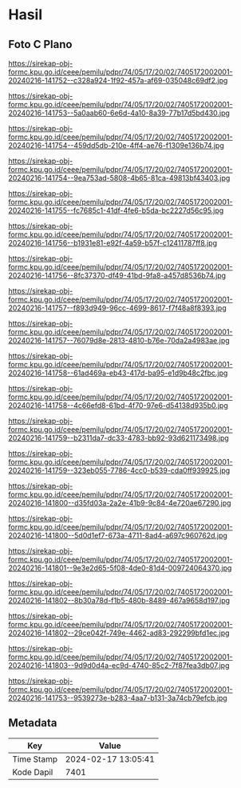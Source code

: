 # Hasil

## Foto C Plano

https://sirekap-obj-formc.kpu.go.id/ceee/pemilu/pdpr/74/05/17/20/02/7405172002001-20240216-141752--c328a924-1f92-457a-af69-035048c69df2.jpg

https://sirekap-obj-formc.kpu.go.id/ceee/pemilu/pdpr/74/05/17/20/02/7405172002001-20240216-141753--5a0aab60-6e6d-4a10-8a39-77b17d5bd430.jpg

https://sirekap-obj-formc.kpu.go.id/ceee/pemilu/pdpr/74/05/17/20/02/7405172002001-20240216-141754--459dd5db-210e-4ff4-ae76-f1309e136b74.jpg

https://sirekap-obj-formc.kpu.go.id/ceee/pemilu/pdpr/74/05/17/20/02/7405172002001-20240216-141754--9ea753ad-5808-4b65-81ca-49813bf43403.jpg

https://sirekap-obj-formc.kpu.go.id/ceee/pemilu/pdpr/74/05/17/20/02/7405172002001-20240216-141755--fc7685c1-41df-4fe6-b5da-bc2227d56c95.jpg

https://sirekap-obj-formc.kpu.go.id/ceee/pemilu/pdpr/74/05/17/20/02/7405172002001-20240216-141756--b1931e81-e92f-4a59-b57f-c12411787ff8.jpg

https://sirekap-obj-formc.kpu.go.id/ceee/pemilu/pdpr/74/05/17/20/02/7405172002001-20240216-141756--8fc37370-df49-41bd-9fa8-a457d8536b74.jpg

https://sirekap-obj-formc.kpu.go.id/ceee/pemilu/pdpr/74/05/17/20/02/7405172002001-20240216-141757--f893d949-96cc-4699-8617-f7f48a8f8393.jpg

https://sirekap-obj-formc.kpu.go.id/ceee/pemilu/pdpr/74/05/17/20/02/7405172002001-20240216-141757--76079d8e-2813-4810-b76e-70da2a4983ae.jpg

https://sirekap-obj-formc.kpu.go.id/ceee/pemilu/pdpr/74/05/17/20/02/7405172002001-20240216-141758--61ad469a-eb43-417d-ba95-e1d9b48c2fbc.jpg

https://sirekap-obj-formc.kpu.go.id/ceee/pemilu/pdpr/74/05/17/20/02/7405172002001-20240216-141758--4c66efd8-61bd-4f70-97e6-d54138d935b0.jpg

https://sirekap-obj-formc.kpu.go.id/ceee/pemilu/pdpr/74/05/17/20/02/7405172002001-20240216-141759--b2311da7-dc33-4783-bb92-93d621173498.jpg

https://sirekap-obj-formc.kpu.go.id/ceee/pemilu/pdpr/74/05/17/20/02/7405172002001-20240216-141759--323eb055-7786-4cc0-b539-cda0ff939925.jpg

https://sirekap-obj-formc.kpu.go.id/ceee/pemilu/pdpr/74/05/17/20/02/7405172002001-20240216-141800--d35fd03a-2a2e-41b9-9c84-4e720ae67290.jpg

https://sirekap-obj-formc.kpu.go.id/ceee/pemilu/pdpr/74/05/17/20/02/7405172002001-20240216-141800--5d0d1ef7-673a-4711-8ad4-a697c960762d.jpg

https://sirekap-obj-formc.kpu.go.id/ceee/pemilu/pdpr/74/05/17/20/02/7405172002001-20240216-141801--9e3e2d65-5f08-4de0-81d4-009724064370.jpg

https://sirekap-obj-formc.kpu.go.id/ceee/pemilu/pdpr/74/05/17/20/02/7405172002001-20240216-141802--8b30a78d-f1b5-480b-8489-467a9658d197.jpg

https://sirekap-obj-formc.kpu.go.id/ceee/pemilu/pdpr/74/05/17/20/02/7405172002001-20240216-141802--29ce042f-749e-4462-ad83-292299bfd1ec.jpg

https://sirekap-obj-formc.kpu.go.id/ceee/pemilu/pdpr/74/05/17/20/02/7405172002001-20240216-141803--9d9d0d4a-ec9d-4740-85c2-7f87fea3db07.jpg

https://sirekap-obj-formc.kpu.go.id/ceee/pemilu/pdpr/74/05/17/20/02/7405172002001-20240216-141753--9539273e-b283-4aa7-b131-3a74cb79efcb.jpg


## Metadata

| Key        | Value               |
| ---------- | ------------------- |
| Time Stamp | 2024-02-17 13:05:41 |
| Kode Dapil | 7401                |



